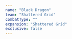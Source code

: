 ```yaml
---
name: "Black Dragon"
team: "Shattered Grid"
combatType: ""
expansion: "Shattered Grid"
exclusive: false
---
```


<!--stackedit_data:
eyJoaXN0b3J5IjpbLTI5NTAxNDU4MF19
-->
